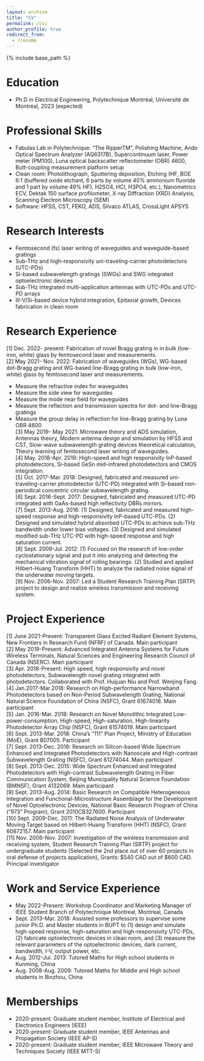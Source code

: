 ```yaml
---
layout: archive
title: "CV"
permalink: /cv/
author_profile: true
redirect_from:
  - /resume
---
```


{% include base_path %}


Education
======
* Ph.D in Electrical Engineering, Polytechnique Montréal, Université de Montréal, 2023 (expected)

Professional Skills
======
*	Fabulas Lab in Polytechnique: “The RipperTM”, Polishing Machine, Ando Optical Spectrum Analyzer (AQ6317B), Supercontinuum laser, Power meter (PM100), Luna optical backscatter reflectometer (OBR) 4600, Butt-coupling measurement platform setup  <br>
*	 Clean room: Photolithograph, Sputtering deposition, Etching (HF, BOE 6:1 (buffered oxide etchant, 6 parts by volume 40% ammonium fluoride and 1 part by volume 49% HF), H2SO4, HCl, H3PO4, etc.), Nanometrics ECV, Dektak 150 surface profilometer, X-ray Diffraction (XRD) Analysis, Scanning Electron Microscopy (SEM) <br>
*	Software: HFSS, CST, FEKO, ADS, Silvaco ATLAS, CrossLight APSYS <br>

Research Interests
======
*	Femtosecond (fs) laser writing of waveguides and waveguide-based gratings <br>
*	Sub-THz and high-responsivity uni-traveling-carrier photodetectors (UTC-PDs)  <br>
*	Si-based subwavelength gratings (SWGs) and SWG integrated optoelectronic devices  <br>
*	Sub-THz integrated multi-application antennas with UTC-PDs and UTC-PD arrays  <br>
*	III-V/Si-based device hybrid integration, Epitaxial growth, Devices fabrication in clean room  <br>

Research Experience
======
[1]	Dec. 2022- present: Fabrication of novel Bragg grating in in bulk (low-iron, white) glass by femtosecond laser and measurements.  <br>
[2]	May 2021- Nov. 2022: Fabrication of waveguides (WGs), WG-based dot-Bragg grating and WG-based line-Bragg grating in bulk (low-iron, white) glass by femtosecond laser and measurements.  <br>
*	Measure the refractive index for waveguides  <br>
*	Measure the side view for waveguides <br>
*	Measure the mode near field for waveguides <br>
*	Measure the reflection and transmission spectra for dot- and line-Bragg gratings <br>
*	Measure the group delay in reflection for line-Bragg grating by Luna OBR 4600 <br>
[3]	May 2019- May 2021: Microwave theory and ADS simulation,  Antennas theory, Modern antenna design and simulation by HFSS and CST, Slow-wave subwavelength grating devices theoretical calculation, Theory learning of femtosecond laser writing of waveguides. <br>
[4]	May. 2018-Apr. 2019: High-speed and high responsivity InP-based photodetectors, Si-based GeSn  mid-infrared photodetectors and CMOS integration. <br>
[5]	Oct. 2017-Mar. 2018: Designed, fabricated and measured uni-traveling-carrier photodetector (UTC-PD) integrated with Si-based non-periodical concentric circular subwavelength grating. <br>
[6]	Sept. 2016-Sept. 2017: Designed, fabricated and measured UTC-PD integrated with GaAs-based high reflectivity DBRs mirrors. <br>
[7]	Sept. 2013-Aug. 2016: (1) Designed, fabricated and measured high-speed response and high-responsivity InP-based UTC-PDs. (2) Designed and simulated hybrid absorbed UTC-PDs to achieve sub-THz bandwidth under lower bias voltages. (3) Designed and simulated modified sub-THz UTC-PD with high-speed response and high saturation current. <br>
[8]	Sept. 2009-Jul. 2012: (1) Focused on the research of low-order cyclostationary signal and put it into analyzing and detecting the mechanical vibration signal of rolling bearings. (2) Studied and applied Hilbert-Huang Transform (HHT) to analyze the radiated noise signal of the underwater moving targets. <br>
[9]	Nov. 2006-Nov. 2007: Led a Student Research Training Plan (SRTP) project to design and realize wireless transmission and receiving system. <br>


Project Experience
======
[1]	June 2021-Present: Transparent Glass Excited Radiant Element Systems, New Frontiers in Research Fund (NFRF) of Canada. Main participant <br>
[2]	May 2019-Present: Advanced Integrated Antenna Systems for Future Wireless Terminals, Natural Sciences and Engineering Research Council of Canada (NSERC). Main participant <br>
[3]	Apr. 2018-Present: High speed, high responsivity and novel photodetectors, Subwavelength novel grating integrated with photodetectors. Collaborated with Prof. Huijuan Niu and Prof. Wenjing Fang. <br>
[4]	Jan.2017-Mar.2018: Research on High-performance Narrowband Photodetectors based on Non-Period Subwavelength Grating, National Natural Science Foundation of China (NSFC), Grant 61674018. Main participant <br>
[5]	Jan. 2016-Mar. 2018: Research on Novel Monolithic Integrated Low-power-consumption, High-speed, High-saturation, High-linearity Photodetector Array Chip (NSFC), Grant 61574019. Main participant <br>
[6]	Sept. 2013-Mar. 2018: China’s “111” Plan Project, Ministry of Education (MoE), Grant B07005. Participant <br>
[7]	Sept. 2013-Dec. 2016: Research on Silicon-based Wide Spectrum Enhanced and Integrated Photodetectors with Nanoscale and High-contrast Subwavelength Grating (NSFC), Grant 61274044. Main participant <br>
[8]	Sept. 2013-Dec. 2015: Wide Spectrum Enhanced and Integrated Photodetectors with High-contrast Subwavelength Grating in Fiber Communication System, Beijing Municipality Natural Science Foundation (BMNSF), Grant 4132069. Main participant <br>
[9]	Sept. 2013-Aug. 2014: Basic Research on Compatible Heterogeneous Integration and Functional-Microstructure Assemblage for the Development of Novel Optoelectronic Devices, National Basic Research Program of China (“973” Program), Grant 2010CB327600. Participant <br>
[10]	Sept. 2009-Dec. 2011: The Radiated Noise Analysis of Underwater Moving Target based on Hilbert-Huang Transform (HHT) (NSFC), Grant 60872157. Main participant <br>
[11]	Nov. 2006-Nov. 2007: Investigation of the wireless transmission and receiving system, Student Research Training Plan (SRTP) project for undergraduate students (Selected the 2nd place out of over 60 projects in oral defense of projects application), Grants: $540 CAD out of  $600 CAD.  Principal investigator  <br>

Work and Service Experience
======
*	May 2022-Present: Workshop Coordinator and Marketing Manager of IEEE Student Branch of Polytechnique Montreal, Montreal, Canada  <br>
*	Sept. 2013-Mar. 2018: Assisted some professors to supervise some junior Ph.D. and Master students in BUPT to (1) design and simulate high-speed response, high-saturation and high-responsivity UTC-PDs, (2) fabricate optoelectronic devices in clean room, and (3) measure the relevant parameters of the optoelectronic devices, dark current, bandwidth, I-V, output power, etc.  <br>
*	Aug. 2012-Jul. 2013: Tutored Maths for High school students in Kunming, China  <br>
*	Aug. 2008-Aug. 2009: Tutored Maths for Middle and High school students in Binzhou, China  <br>

Memberships
======
*	2020-present: Graduate student member, Institute of Electrical and Electronics Engineers (IEEE) <br>
*	2020-present: Graduate student member, IEEE Antennas and Propagation Society (IEEE AP-S)  <br>
*	2020-present: Graduate student member, IEEE Microwave Theory and Techniques Society  (IEEE MTT-S) <br>


